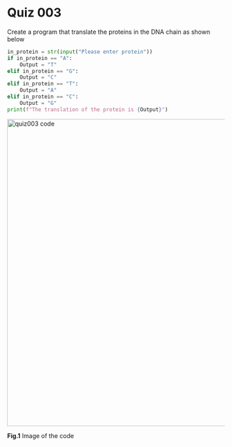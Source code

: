 # Quiz 003
Create a program that translate the proteins in the DNA chain as shown below

```.py
in_protein = str(input("Please enter protein"))
if in_protein == "A":
    Output = "T"
elif in_protein == "G":
    Output = "C"
elif in_protein == "T":
    Output = "A"
elif in_protein == "C":
    Output = "G"
print(f"The translation of the protein is {Output}")
```

<img width="712" alt="quiz003 code" src="https://user-images.githubusercontent.com/112055062/188457668-018c81f8-8a96-40bb-9adc-b1103f32b21b.png">

**Fig.1** Image of the code

